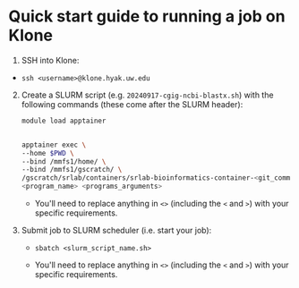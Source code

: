 # Quick start guide to running a job on Klone

1. SSH into Klone:

- `ssh <username>@klone.hyak.uw.edu`

2. Create a SLURM script (e.g. `20240917-cgig-ncbi-blastx.sh`) with the following commands (these come after the SLURM header):

    ```bash
    module load apptainer


    apptainer exec \
    --home $PWD \
    --bind /mmfs1/home/ \
    --bind /mmfs1/gscratch/ \
    /gscratch/srlab/containers/srlab-bioinformatics-container-<git_commit_hash>.sif \
    <program_name> <programs_arguments>
    ```

    - You'll need to replace anything in `<>` (including the `<` and `>`) with your specific requirements.

3. Submit job to SLURM scheduler (i.e. start your job):

    - `sbatch <slurm_script_name.sh>`

    - You'll need to replace anything in `<>` (including the `<` and `>`) with your specific requirements.